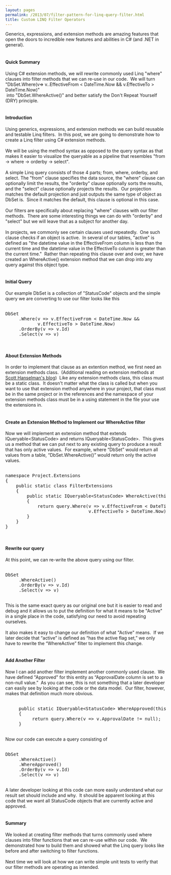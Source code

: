 ```yaml
---
layout: pages
permalink: /2013/07/filter-pattern-for-linq-query-filter.html
title: Custom LINQ Filter Operators
---
```

<div class="NoSpacing">
Generics, expressions, and extension methods are amazing
features that open the doors to incredible new features and abilities in C#
(and .NET in general).<br />
<br />
<h4>
Quick Summary</h4>
</div>
<div class="NoSpacing">
Using C# extension methods, we will rewrite commonly used Linq "where" clauses into filter methods that we can re-use in our code. &nbsp;We will turn<br />
"DbSet.Where(v=&gt; v..EffectiveFrom &lt; DateTime.Now &amp;&amp; v.EffectiveTo &gt; DateTime.Now)"<br />
&nbsp;into "DbSet.WhereActive()" and better satisfy the Don't Repeat Yourself (DRY) principle.<br />
<br />
<h4>
Introduction</h4>
Using generics, expressions, and extension methods we can build reusable and testable Linq
filters. &nbsp;In this post, we are going to demonstrate how to create a Linq filter using C# extension methods.</div>
<div class="NoSpacing">
<br /></div>
<div class="NoSpacing">
We will be using the method syntax as opposed to the query syntax as that makes it easier to visualize the queryable as a pipeline that resembles "from -&gt; where -&gt; orderby -&gt; select".<br />
<br />
A simple Linq query consists of those 4 parts; from, where, orderby, and select. The "from" clause
specifies the data source, the "where" clause can optionally limit the results,
the "orderby" clause optionally sorts the results, and the "select"
clause optionally projects the results. &nbsp;Our projection matches the default projection and just outputs the same type of object as DbSet is. &nbsp;Since it matches the default, this clause is optional in this case.</div>
<div class="NoSpacing">
<br />
Our filters are specifically about replacing "where" clauses with our filter methods. &nbsp;There are some interesting things we can do with "orderby" and "select" but we will leave that as a subject for another day.<br />
<br /></div>
<div class="NoSpacing">
In projects, we commonly see certain clauses used
repeatedly.&nbsp; One such clause checks if an
object is active.&nbsp; In several of our
tables, "active" is defined as "the datetime value in the
EffectiveFrom column is less than the current time and the datetime value in
the EffectiveTo column is greater than the current time."&nbsp; Rather than repeating this clause over and
over, we have created an WhereActive() extension method that we can drop into any
query against this object type.</div>
<div class="NoSpacing">
<br />
<h4>
Initial Query</h4>
<div>
Our example DbSet is a collection of "StatusCode" objects and the simple query we are converting to use our filter looks like this</div>
<br />
<pre>DbSet
     .Where(v =&gt; v.EffectiveFrom &lt; DateTime.Now &amp;&amp;
            v.EffectiveTo &gt; DateTime.Now)
     .OrderBy(v =&gt; v.Id)
     .Select(v =&gt; v)
</pre>
<div>
<br /></div>
<h4>
About Extension Methods</h4>
</div>
<div class="NoSpacing">
In order to implement that clause as an extention method, we
first need an extension methods class. &nbsp;(Additional reading on extension methods at <a href="http://www.hanselman.com/blog/HowDoExtensionMethodsWorkAndWhyWasANewCLRNotRequired.aspx">Scott Hanselman's blog</a>) &nbsp;Like any extension methods class, this class must be a static
class. &nbsp;It doesn't matter what the class is called but when you want to use that extension method anywhere in your project, that class must be in the same project or in the references and the namespace of your extension methods class must be in a using statement in the file your use the extensions in.<br />
<br />
<h4>
Create an Extension Method to Implement our WhereActive filter</h4>
Now we will implement an
extension method that extends IQueryable&lt;StatusCode&gt; and returns IQueryable&lt;StatusCode&gt;.&nbsp; This gives us a method that we can put next
to any existing query to produce a result that has only active values.&nbsp; For example, where &#8220;DbSet&#8221; would return all
values from a table, &#8220;DbSet.WhereActive()&#8221; would return only the active values.</div>
<div class="NoSpacing">
<br /></div>
<pre class="brush: csharp" name="code">namespace Project.Extensions
{
    public static class FilterExtensions
    {
        public static IQueryable&lt;StatusCode&gt; WhereActive(this IQueryable&lt;StatusCode&gt; query)
        {
            return query.Where(v =&gt; v.EffectiveFrom &lt; DateTime.Now &amp;&amp;
                               v.EffectiveTo &gt; DateTime.Now);
        }
    }
}
</pre>
<div class="NoSpacing">
<br />
<h4>
Rewrite our query</h4>
At this point, we can re-write the above query using our filter.<br />
<br />
<pre>DbSet
     .WhereActive()
     .OrderBy(v =&gt; v.Id)
     .Select(v =&gt; v)</pre>
<br />
This is the same exact query as our original one but it is easier to read and debug and it allows us to put the definition for what it means to be "Active" in a single place in the code, satisfying our need to avoid repeating ourselves.<br />
<br />
It also makes it easy to change our definition of what "Active" means. &nbsp;If we later decide that &#8220;active&#8221; is defined as &#8220;has the active flag set,&#8221; we only have to rewrite the &#8220;WhereActive&#8221; filter to implement this change.<br />
<br />
<h4>
Add Another Filter</h4>
Now I can add another filter implement another commonly used clause. &nbsp;We have defined "Approved" for this entity as &#8220;ApprovalDate column is set to a non-null value.&#8221; &nbsp;As you can see, this is not something that a later developer can easily see by looking at the code or the data model. &nbsp;Our filter, however, makes that definition much more obvious.</div>
<div class="NoSpacing">
<br /></div>
<pre class="brush: csharp" name="code">     public static IQueryable&lt;StatusCode&gt; WhereApproved(this IQueryable&lt;StatusCode&gt; query)
     {
          return query.Where(v =&gt; v.ApprovalDate != null);
     }
</pre>
<br />
<div class="NoSpacing">
Now our code can execute a query consisting of<br />
<br />
<pre>DbSet
     .WhereActive()
     .WhereApproved()
     .OrderBy(v =&gt; v.Id)
     .Select(v =&gt; v)</pre>
<br />
A later developer looking at this code can more easily understand what our result set should include and why. &nbsp;It should be apparent looking at this code that we want all StatusCode objects that are currently active and approved.</div>
<div class="NoSpacing">
<br />
<h4>
Summary</h4>
We looked at creating filter methods that turns commonly used where clauses into filter functions that we can re-use within our code. &nbsp;We demonstrated how to build them and showed what the Linq query looks like before and after switching to filter functions.</div>
<div class="NoSpacing">
<br /></div>
<div class="NoSpacing">
Next time we will look at how we can write simple unit tests to verify that our filter methods are operating as intended.</div>
<div class="NoSpacing">
<br /></div>
<div class="NoSpacing">
<br /></div>
<div class="NoSpacing">
<br /></div>
